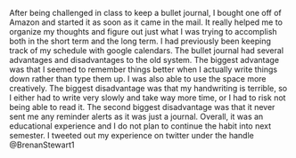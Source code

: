 
After being challenged in class to keep a bullet journal, I bought one off of Amazon and started it as soon as it came in the mail.  It really helped me to organize my thoughts and figure out just what I was trying to accomplish both in the short term and the long term.  I had previously been keeping track of my schedule with google calendars.  The bullet journal had several advantages and disadvantages to the old system.  The biggest advantage was that I seemed to remember things better when I actually write things down rather than type them up.  I was also able to use the space more creatively.  The biggest disadvantage was that my handwriting is terrible, so I either had to write very slowly and take way more time, or I had to risk not being able to read it.  The second biggest disadvantage was that it never sent me any reminder alerts as it was just a journal.  Overall, it was an educational experience and I do not plan to continue the habit into next semester.  I tweeted out my experience on twitter under the handle @BrenanStewart1
